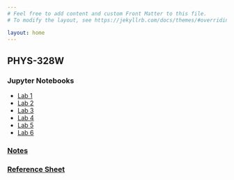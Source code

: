 ```yaml
---
# Feel free to add content and custom Front Matter to this file.
# To modify the layout, see https://jekyllrb.com/docs/themes/#overriding-theme-defaults

layout: home
---
```

## PHYS-328W 

### Jupyter Notebooks
- <A HREF="/assets/notebooks/PHYS328_Lab1.ipynb">Lab 1</A>
- <A HREF="/assets/notebooks/PHYS328_Lab2.ipynb">Lab 2</A>
- <A HREF="/assets/notebooks/PHYS328_Lab3.ipynb">Lab 3</A>
- <A HREF="/assets/notebooks/PHYS328_Lab4.ipynb">Lab 4</A>
- <A HREF="/assets/notebooks/PHYS328_Lab5.ipynb">Lab 5</A>
- <A HREF="/assets/notebooks/PHYS328_Lab6.ipynb">Lab 6</A>

### <A HREF="/notes/p328_notes.pdf">Notes</A>

### <A HREF="/ref/p328_ref.pdf">Reference Sheet</A>
